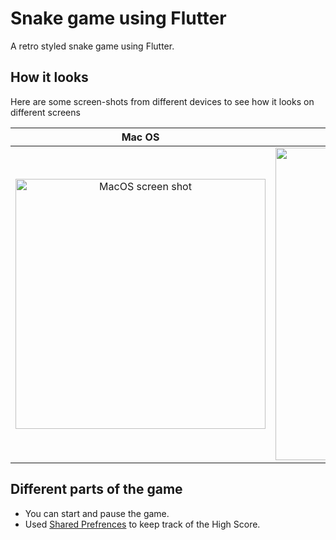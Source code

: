 # Snake game using Flutter
 A retro styled snake game using Flutter.

## How it looks
Here are some screen-shots from different devices to see how it looks on different screens


Mac OS |  IOS | Game Over
:-------------------------:|:-------------------------:|:-------------------------:
<img width="400" alt="MacOS screen shot" src="https://user-images.githubusercontent.com/61629739/210215686-342e8dfa-c16d-4714-818a-3852bf9e39fc.png"> |  <img height= "500" alt="MacOS screen shot" src="https://user-images.githubusercontent.com/61629739/210216453-1eb59f14-7b6f-4150-80bb-2e77ffeeffe5.png"> | <img height= "500" alt="MacOS screen shot" src="https://user-images.githubusercontent.com/61629739/210217709-cb509dc7-6548-477a-aeb5-3a116a4b2e97.png">

## Different parts of the game
- You can start and pause the game.
- Used [Shared Prefrences](https://pub.dev/packages/shared_preferences) to keep track of the High Score.
